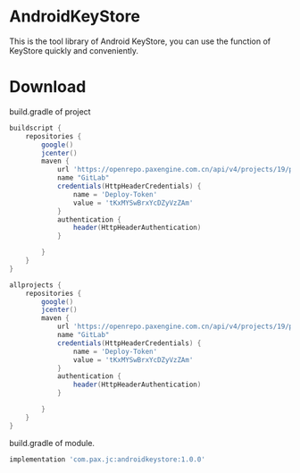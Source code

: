 # AndroidKeyStore

This is the tool library of Android KeyStore, you can use the function of KeyStore quickly and conveniently.

# Download

build.gradle of project

```groovy
buildscript {
    repositories {
        google()
        jcenter()
        maven {
            url 'https://openrepo.paxengine.com.cn/api/v4/projects/19/packages/maven'
            name "GitLab"
            credentials(HttpHeaderCredentials) {
                name = 'Deploy-Token'
                value = 'tKxMYSwBrxYcDZyVzZAm'
            }
            authentication {
                header(HttpHeaderAuthentication)
            }

        }
    }
}

allprojects {
    repositories {
        google()
        jcenter()
        maven {
            url 'https://openrepo.paxengine.com.cn/api/v4/projects/19/packages/maven'
            name "GitLab"
            credentials(HttpHeaderCredentials) {
                name = 'Deploy-Token'
                value = 'tKxMYSwBrxYcDZyVzZAm'
            }
            authentication {
                header(HttpHeaderAuthentication)
            }

        }
    }
}
```

build.gradle of module.

```groovy
implementation 'com.pax.jc:androidkeystore:1.0.0'
```